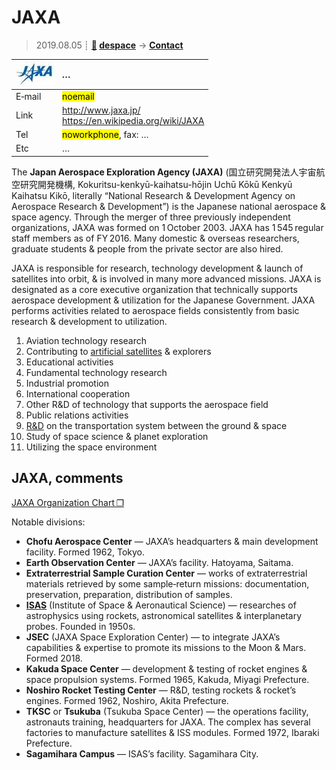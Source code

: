 # JAXA
> 2019.08.05 ┊ **[🚀](../index/index.md) [despace](index.md)** → **[Contact](contact.md)**

|[![](f/contact/j/jaxa_logo1_thumb.jpg)](f/contact/j/jaxa_logo1.png)|*…*|
|:--|:--|
|E‑mail| <mark>noemail</mark> |
|Link| <http://www.jaxa.jp/><br> <https://en.wikipedia.org/wiki/JAXA> |
|Tel| <mark>noworkphone</mark>, fax: … |
|Etc| … |

The **Japan Aerospace Exploration Agency (JAXA)** (国立研究開発法人宇宙航空研究開発機構, Kokuritsu-kenkyū-kaihatsu-hōjin Uchū Kōkū Kenkyū Kaihatsu Kikō, literally “National Research & Development Agency on Aerospace Research & Development”) is the Japanese national aerospace & space agency. Through the merger of three previously independent organizations, JAXA was formed on 1 October 2003. JAXA has 1 545 regular staff members as of FY 2016. Many domestic & overseas researchers, graduate students & people from the private sector are also hired.

JAXA is responsible for research, technology development & launch of satellites into orbit, & is involved in many more advanced missions. JAXA is designated as a core executive organization that technically supports aerospace development & utilization for the Japanese Government. JAXA performs activities related to aerospace fields consistently from basic research & development to utilization.

   1. Aviation technology research
   1. Contributing to [artificial satellites](SC.md) & explorers
   1. Educational activities
   1. Fundamental technology research
   1. Industrial promotion
   1. International cooperation
   1. Other R&D of technology that supports the aerospace field
   1. Public relations activities
   1. [R&D](rnd.md) on the transportation system between the ground & space
   1. Study of space science & planet exploration
   1. Utilizing the space environment

<p style="page-break-after:always"> </p>

## JAXA, comments

[JAXA Organization Chart ❐](f/contact/j/jaxa_org_chart.pdf)

Notable divisions:

   - **Chofu Aerospace Center** — JAXA’s headquarters & main development facility. Formed 1962, Tokyo.
   - **Earth Observation Center** — JAXA’s facility. Hatoyama, Saitama.
   - **Extraterrestrial Sample Curation Center** — works of extraterrestrial materials retrieved by some sample‑return missions: documentation, preservation, preparation, distribution of samples.
   - **[ISAS](zz_isas.md)** (Institute of Space & Aeronautical Science) — researches of astrophysics using rockets, astronomical satellites & interplanetary probes. Founded in 1950s.
   - **JSEC** (JAXA Space Exploration Center) — to integrate JAXA’s capabilities & expertise to promote its missions to the Moon & Mars. Formed 2018.
   - **Kakuda Space Center** — development & testing of rocket engines & space propulsion systems. Formed 1965, Kakuda, Miyagi Prefecture.
   - **Noshiro Rocket Testing Center** — R&D, testing rockets & rocket’s engines. Formed 1962, Noshiro, Akita Prefecture.
   - **TKSC** or **Tsukuba** (Tsukuba Space Center) — the operations facility, astronauts training, headquarters for JAXA. The complex has several factories to manufacture satellites & ISS modules. Formed 1972, Ibaraki Prefecture.
   - **Sagamihara Campus** — ISAS’s facility. Sagamihara City.
